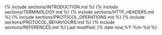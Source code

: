{% include sections/INTRODUCTION.md %}
{% include sections/TERMINOLOGY.md %}
{% include sections/HTTP_HEADERS.md %}
{% include sections/PROTOCOL_OPERATIONS.md %}
{% include sections/PROTOCOL_BEHAVIOURS.md %}
{% include sections/REFERENCES.md %}
Last modified: {% date now,%Y-%m-%d %}